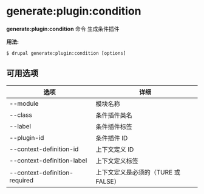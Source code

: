 # generate:plugin:condition
**generate:plugin:condition** 命令 生成条件插件

**用法:**
```
$ drupal generate:plugin:condition [options] 
```

## 可用选项
选项 | 详细
-------|-------------
--module | 模块名称
--class | 条件插件类名
--label | 条件插件标签
--plugin-id | 条件插件 ID
--context-definition-id | 上下文定义 ID
--context-definition-label | 上下文定义标签
--context-definition-required | 上下文定义是必须的（TURE 或 FALSE）
